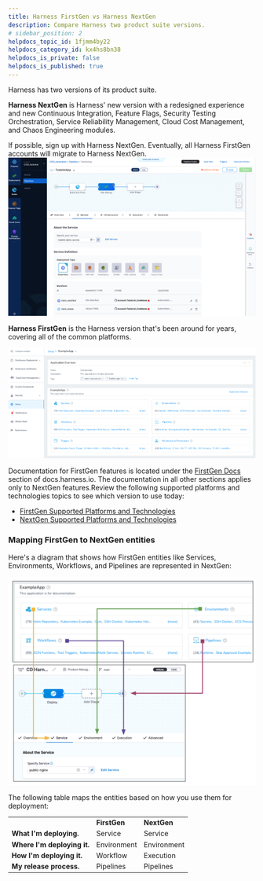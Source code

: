 ```yaml
---
title: Harness FirstGen vs Harness NextGen
description: Compare Harness two product suite versions.
# sidebar_position: 2
helpdocs_topic_id: 1fjmm4by22
helpdocs_category_id: kx4hs8bn38
helpdocs_is_private: false
helpdocs_is_published: true
---
```


Harness has two versions of its product suite.

**Harness NextGen** is Harness' new version with a redesigned experience and new Continuous Integration, Feature Flags, Security Testing Orchestration, Service Reliability Management, Cloud Cost Management, and Chaos Engineering modules.

 If possible, sign up with Harness NextGen. Eventually, all Harness FirstGen accounts will migrate to Harness NextGen.![Harness NextGen ](./static/harness-first-gen-vs-harness-next-gen-18.png)
 
 **Harness FirstGen** is the Harness version that's been around for years, covering all of the common platforms.

![](./static/harness-first-gen-vs-harness-next-gen-19.png)

Documentation for FirstGen features is located under the [FirstGen Docs](/docs/first-gen) section of docs.harness.io. The documentation in all other sections applies only to NextGen features.Review the following supported platforms and technologies topics to see which version to use today:

* [FirstGen Supported Platforms and Technologies](../first-gen/starthere-firstgen/supported-platforms.md)
* [NextGen Supported Platforms and Technologies](supported-platforms-and-technologies.md#continuous-delivery-cd)

### Mapping FirstGen to NextGen entities

Here's a diagram that shows how FirstGen entities like Services, Environments, Workflows, and Pipelines are represented in NextGen:

![](./static/harness-first-gen-vs-harness-next-gen-20.png)

The following table maps the entities based on how you use them for deployment:



|  |  |  |
| --- | --- | --- |
|  | **FirstGen** | **NextGen** |
| **What I'm deploying.** | Service | Service |
| **Where I'm deploying it.** | Environment | Environment |
| **How I'm deploying it.** | Workflow | Execution |
| **My release process.** | Pipelines | Pipelines |

